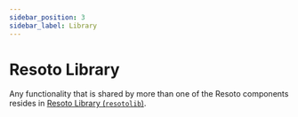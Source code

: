 ```yaml
---
sidebar_position: 3
sidebar_label: Library
---
```


# Resoto Library

Any functionality that is shared by more than one of the Resoto components resides in [Resoto Library (`resotolib`)](https://github.com/someengineering/resoto/tree/main/resotolib).
